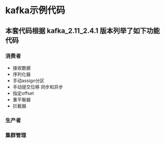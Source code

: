 # kafka示例代码
## 本套代码根据 kafka_2.11_2.4.1 版本列举了如下功能代码
### 消费者
* 接收数据
* 序列化器
* 手动assign分区
* 手动提交位移 同步和异步
* 指定offset
* 重平衡器
* 拦截器
### 生产者
### 集群管理
